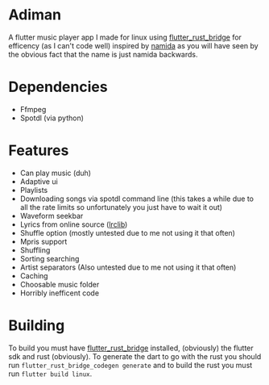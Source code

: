 # Adiman

A flutter music player app I made for linux using [flutter_rust_bridge](https://github.com/fzyzcjy/flutter_rust_bridge) for efficency (as I can't code well) inspired by [namida](https://github.com/namidaco/namida) as you will have seen by the obvious fact that the name is just namida backwards.

# Dependencies

- Ffmpeg
- Spotdl (via python)

# Features

- Can play music (duh)
- Adaptive ui
- Playlists
- Downloading songs via spotdl command line (this takes a while due to all the rate limits so unfortunately you just have to wait it out)
- Waveform seekbar
- Lyrics from online source ([lrclib](https://lrclib.net/))
- Shuffle option (mostly untested due to me not using it that often)
- Mpris support
- Shuffling
- Sorting searching
- Artist separators (Also untested due to me not using it that often)
- Caching
- Choosable music folder
- Horribly inefficent code

# Building
To build you must have [flutter_rust_bridge](https://github.com/fzyzcjy/flutter_rust_bridge) installed, (obviously) the flutter sdk and rust (obviously). To generate the dart to go with the rust you should run `flutter_rust_bridge_codegen generate` and to build the rust you must run `flutter build linux`.
